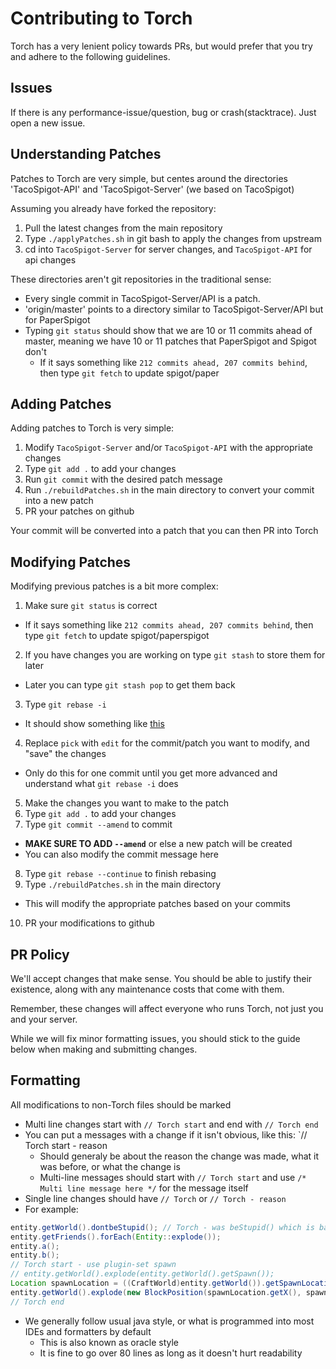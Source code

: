 Contributing to Torch
==========================
Torch has a very lenient policy towards PRs, but would prefer that you try and adhere to the following guidelines.

## Issues
If there is any performance-issue/question, bug or crash(stacktrace). Just open a new issue.

## Understanding Patches
Patches to Torch are very simple, but centes around the directories 'TacoSpigot-API' and 'TacoSpigot-Server' (we based on TacoSpigot)

Assuming you already have forked the repository:

1. Pull the latest changes from the main repository
2. Type `./applyPatches.sh` in git bash to apply the changes from upstream
3. cd into `TacoSpigot-Server` for server changes, and `TacoSpigot-API` for api changes

These directories aren't git repositories in the traditional sense:

- Every single commit in TacoSpigot-Server/API is a patch.
- 'origin/master' points to a directory similar to TacoSpigot-Server/API but for PaperSpigot
- Typing `git status` should show that we are 10 or 11 commits ahead of master, meaning we have 10 or 11 patches that PaperSpigot and Spigot don't
  - If it says something like `212 commits ahead, 207 commits behind`, then type `git fetch` to update spigot/paper

## Adding Patches
Adding patches to Torch is very simple:

1. Modify `TacoSpigot-Server` and/or `TacoSpigot-API` with the appropriate changes
2. Type `git add .` to add your changes
3. Run `git commit` with the desired patch message
4. Run `./rebuildPatches.sh` in the main directory to convert your commit into a new patch
5. PR your patches on github

Your commit will be converted into a patch that you can then PR into Torch

## Modifying Patches
Modifying previous patches is a bit more complex:

1. Make sure `git status` is correct
  - If it says something like `212 commits ahead, 207 commits behind`, then type `git fetch` to update spigot/paperspigot
2. If you have changes you are working on type `git stash` to store them for later
  - Later you can type `git stash pop` to get them back
3. Type `git rebase -i`
  - It should show something like [this](http://hastebin.com/toxohutocu.hs)
4. Replace `pick` with `edit` for the commit/patch you want to modify, and "save" the changes
  - Only do this for one commit until you get more advanced and understand what `git rebase -i` does
5. Make the changes you want to make to the patch
6. Type `git add .` to add your changes
7. Type `git commit --amend` to commit
  - **MAKE SURE TO ADD `--amend`** or else a new patch will be created
  - You can also modify the commit message here
8. Type `git rebase --continue` to finish rebasing
9. Type `./rebuildPatches.sh` in the main directory
  - This will modify the appropriate patches based on your commits
10. PR your modifications to github

## PR Policy
We'll accept changes that make sense. You should be able to justify their existence, along with any maintenance costs that come with them. 

Remember, these changes will affect everyone who runs Torch, not just you and your server.

While we will fix minor formatting issues, you should stick to the guide below when making and submitting changes.


## Formatting
All modifications to non-Torch files should be marked
- Multi line changes start with `// Torch start` and end with `// Torch end`
- You can put a messages with a change if it isn't obvious, like this: `// Torch start - reason
  - Should generaly be about the reason the change was made, what it was before, or what the change is
  - Multi-line messages should start with `// Torch start` and use `/* Multi line message here */` for the message itself
- Single line changes should have `// Torch` or `// Torch - reason`
- For example:
````java
entity.getWorld().dontbeStupid(); // Torch - was beStupid() which is bad
entity.getFriends().forEach(Entity::explode());
entity.a();
entity.b();
// Torch start - use plugin-set spawn
// entity.getWorld().explode(entity.getWorld().getSpawn());
Location spawnLocation = ((CraftWorld)entity.getWorld()).getSpawnLocation();
entity.getWorld().explode(new BlockPosition(spawnLocation.getX(), spawnLocation.getY(), spawnLocation.getZ()));
// Torch end
````
- We generally follow usual java style, or what is programmed into most IDEs and formatters by default
  - This is also known as oracle style
  - It is fine to go over 80 lines as long as it doesn't hurt readability
